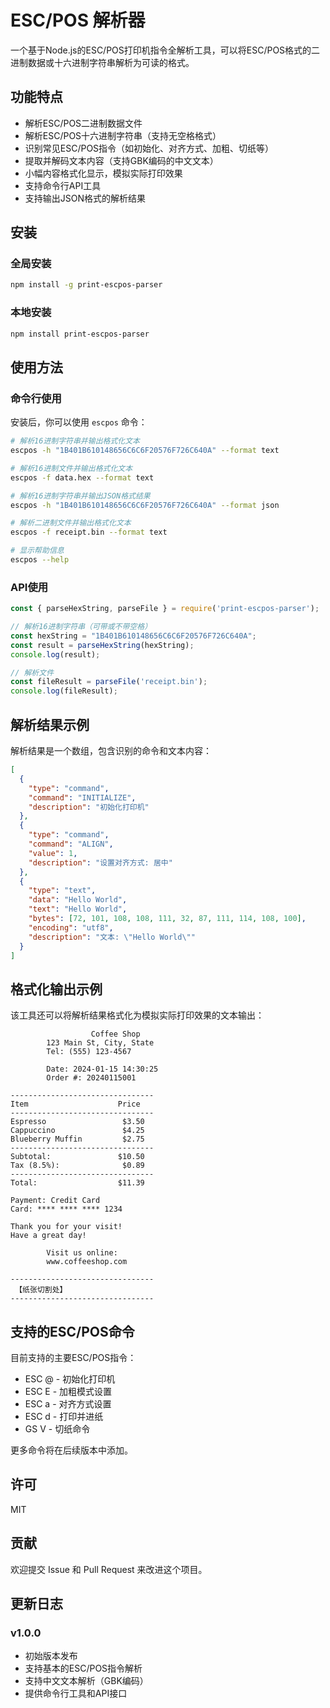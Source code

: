 # ESC/POS 解析器

一个基于Node.js的ESC/POS打印机指令全解析工具，可以将ESC/POS格式的二进制数据或十六进制字符串解析为可读的格式。

## 功能特点

- 解析ESC/POS二进制数据文件
- 解析ESC/POS十六进制字符串（支持无空格格式）
- 识别常见ESC/POS指令（如初始化、对齐方式、加粗、切纸等）
- 提取并解码文本内容（支持GBK编码的中文文本）
- 小幅内容格式化显示，模拟实际打印效果
- 支持命令行API工具
- 支持输出JSON格式的解析结果

## 安装

### 全局安装

```bash
npm install -g print-escpos-parser
```

### 本地安装

```bash
npm install print-escpos-parser
```

## 使用方法

### 命令行使用

安装后，你可以使用 `escpos` 命令：

```bash
# 解析16进制字符串并输出格式化文本
escpos -h "1B401B610148656C6C6F20576F726C640A" --format text

# 解析16进制文件并输出格式化文本
escpos -f data.hex --format text

# 解析16进制字符串并输出JSON格式结果
escpos -h "1B401B610148656C6C6F20576F726C640A" --format json

# 解析二进制文件并输出格式化文本
escpos -f receipt.bin --format text

# 显示帮助信息
escpos --help
```

### API使用

```javascript
const { parseHexString, parseFile } = require('print-escpos-parser');

// 解析16进制字符串（可带或不带空格）
const hexString = "1B401B610148656C6C6F20576F726C640A";
const result = parseHexString(hexString);
console.log(result);

// 解析文件
const fileResult = parseFile('receipt.bin');
console.log(fileResult);
```

## 解析结果示例

解析结果是一个数组，包含识别的命令和文本内容：

```json
[
  {
    "type": "command",
    "command": "INITIALIZE",
    "description": "初始化打印机"
  },
  {
    "type": "command", 
    "command": "ALIGN",
    "value": 1,
    "description": "设置对齐方式: 居中"
  },
  {
    "type": "text",
    "data": "Hello World",
    "text": "Hello World",
    "bytes": [72, 101, 108, 108, 111, 32, 87, 111, 114, 108, 100],
    "encoding": "utf8",
    "description": "文本: \"Hello World\""
  }
]
```

## 格式化输出示例

该工具还可以将解析结果格式化为模拟实际打印效果的文本输出：

```
                  Coffee Shop
        123 Main St, City, State
        Tel: (555) 123-4567

        Date: 2024-01-15 14:30:25
        Order #: 20240115001

--------------------------------
Item                    Price
--------------------------------
Espresso                 $3.50
Cappuccino               $4.25
Blueberry Muffin         $2.75
--------------------------------
Subtotal:               $10.50
Tax (8.5%):              $0.89
--------------------------------
Total:                  $11.39

Payment: Credit Card
Card: **** **** **** 1234

Thank you for your visit!
Have a great day!

        Visit us online:
        www.coffeeshop.com

--------------------------------
 【纸张切割处】 
--------------------------------
```

## 支持的ESC/POS命令

目前支持的主要ESC/POS指令：

- ESC @ - 初始化打印机
- ESC E - 加粗模式设置
- ESC a - 对齐方式设置
- ESC d - 打印并进纸
- GS V - 切纸命令

更多命令将在后续版本中添加。

## 许可

MIT

## 贡献

欢迎提交 Issue 和 Pull Request 来改进这个项目。

## 更新日志

### v1.0.0
- 初始版本发布
- 支持基本的ESC/POS指令解析
- 支持中文文本解析（GBK编码）
- 提供命令行工具和API接口 